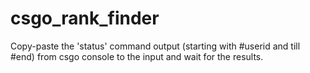 # csgo_rank_finder
Copy-paste the 'status' command output (starting with #userid and till #end) from csgo console to the input and wait for the results. 
